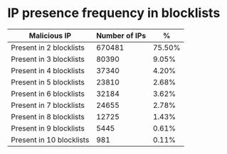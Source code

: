 # IP presence frequency in blocklists
| Malicious IP | Number of IPs | % |
|----|----|----|
| Present in 2 blocklists | 670481 | 75.50% |
| Present in 3 blocklists | 80390 | 9.05% |
| Present in 4 blocklists | 37340 | 4.20% |
| Present in 5 blocklists | 23810 | 2.68% |
| Present in 6 blocklists | 32184 | 3.62% |
| Present in 7 blocklists | 24655 | 2.78% |
| Present in 8 blocklists | 12725 | 1.43% |
| Present in 9 blocklists | 5445 | 0.61% |
| Present in 10 blocklists | 981 | 0.11% |
